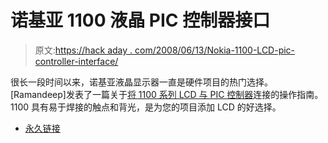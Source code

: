 # 诺基亚 1100 液晶 PIC 控制器接口

> 原文:[https://hack aday . com/2008/06/13/Nokia-1100-LCD-pic-controller-interface/](https://hackaday.com/2008/06/13/nokia-1100-lcd-pic-controller-interface/)

很长一段时间以来，诺基亚液晶显示器一直是硬件项目的热门选择。[Ramandeep]发表了一篇关于[将 1100 系列 LCD 与 PIC 控制器](http://www.sunbizhosting.com/~spiral/1100/)连接的操作指南。1100 具有易于焊接的触点和背光，是为您的项目添加 LCD 的好选择。

*   [永久链接](http://www.sunbizhosting.com/~spiral/1100/)